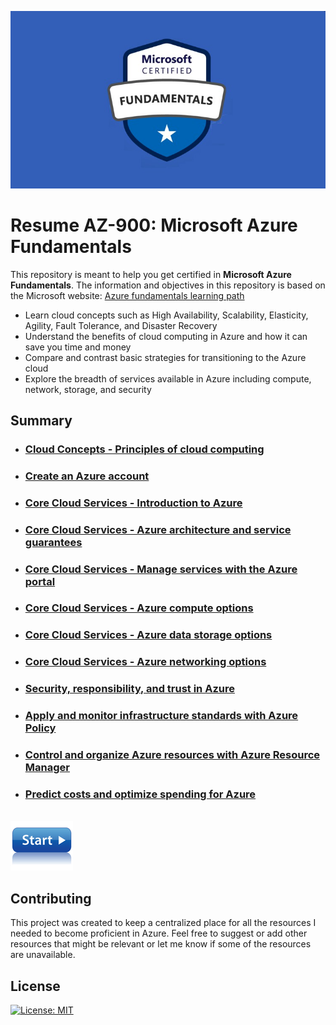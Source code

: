![Resume AZ-900](images/az900.png "Exam AZ-900")

# Resume AZ-900: Microsoft Azure Fundamentals

This repository is meant to help you get certified in **Microsoft Azure Fundamentals**. The information and objectives in this repository is based on the Microsoft website: 
[Azure fundamentals learning path](https://docs.microsoft.com/en-us/learn/paths/azure-fundamentals/)

- Learn cloud concepts such as High Availability, Scalability, Elasticity, Agility, Fault Tolerance, and Disaster Recovery
- Understand the benefits of cloud computing in Azure and how it can save you time and money
- Compare and contrast basic strategies for transitioning to the Azure cloud
- Explore the breadth of services available in Azure including compute, network, storage, and security

## Summary
- ### [Cloud Concepts - Principles of cloud computing](learning-path/principles-cloud-computing.md)
- ### [Create an Azure account](learning-path/create-an-azure-account.md)
- ### [Core Cloud Services - Introduction to Azure](learning-path/welcome-to-azure.md)
- ### [Core Cloud Services - Azure architecture and service guarantees](learning-path/explore-azure-infrastructure.md)
- ### [Core Cloud Services - Manage services with the Azure portal](learning-path/tour-azure-portal.md)
- ### [Core Cloud Services - Azure compute options](learning-path/intro-to-azure-compute.md)
- ### [Core Cloud Services - Azure data storage options](learning-path/intro-to-data-in-azure.md)
- ### [Core Cloud Services - Azure networking options](learning-path/intro-to-azure-networking.md)
- ### [Security, responsibility, and trust in Azure](learning-path/intro-to-security-in-azure.md)
- ### [Apply and monitor infrastructure standards with Azure Policy](learning-path/intro-to-governance.md)
- ### [Control and organize Azure resources with Azure Resource Manager](learning-path/control-and-organize-with-azure-resource-manager.md)
- ### [Predict costs and optimize spending for Azure](learning-path/predict-costs-and-optimize-spending.md)

\
[![Start learning path](images/start.png)](learning-path/principles-cloud-computing.md)

## Contributing
This project was created to keep a centralized place for all the resources I needed to become proficient in Azure. Feel free to suggest or add other resources that might be relevant or let me know if some of the resources are unavailable.

## License
[![License: MIT](https://img.shields.io/badge/License-MIT-yellow.svg)](https://opensource.org/licenses/MIT)
